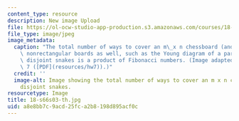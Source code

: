 ```yaml
---
content_type: resource
description: New image Upload
file: https://ol-ocw-studio-app-production.s3.amazonaws.com/courses/18-s66-the-art-of-counting-spring-2003/a8e8bb7c9acd25fca2b8198d895acf0c_18-s66s03-th.jpg
file_type: image/jpeg
image_metadata:
  caption: "The total number of ways to cover an m\_x n chessboard (and many other\
    \ nonrectangular boards as well, such as the Young diagram of a partition) with\
    \ disjoint snakes is a product of Fibonacci numbers. (Image adapted from\_Homework\
    \ 7 ([PDF](resources/hw7)).)"
  credit: ''
  image-alt: Image showing the total number of ways to cover an m x n chessboard  with
    disjoint snakes.
resourcetype: Image
title: 18-s66s03-th.jpg
uid: a8e8bb7c-9acd-25fc-a2b8-198d895acf0c
---
```

